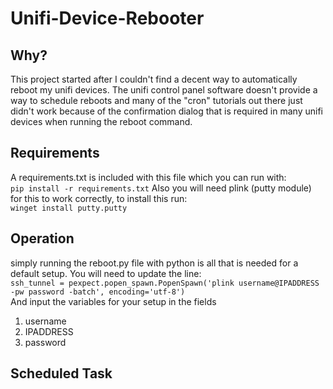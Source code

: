 # Unifi-Device-Rebooter

## Why?
This project started after I couldn't find a decent way to automatically reboot my unifi devices.  The unifi control panel software doesn't provide a way to schedule reboots and many of the "cron" tutorials out there just didn't work because of the confirmation dialog that is required in many unifi devices when running the reboot command.

## Requirements
A requirements.txt is included with this file which you can run with:  
`pip install -r requirements.txt`
Also you will need plink (putty module) for this to work correctly, to install this run:  
`winget install putty.putty`

## Operation
simply running the reboot.py file with python is all that is needed for a default setup.  You will need to update the line:  
`ssh_tunnel = pexpect.popen_spawn.PopenSpawn('plink username@IPADDRESS -pw password -batch', encoding='utf-8')`  
And input the variables for your setup in the fields  
1. username
2. IPADDRESS
3. password

## Scheduled Task
